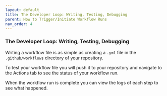 ```yaml
---
layout: default
title: The Developer Loop: Writing, Testing, Debugging
parent: How to Trigger/Initiate Workflow Runs
nav_order: 4
---
```


### The Developer Loop: Writing, Testing, Debugging

Writing a workflow file is as simple as creating a `.yml` file in the `.github/workflows` directory of your repository.

To test your workflow file you will push it to your repository and navigate to the Actions tab to see the status of your workflow run.

When the workflow run is complete you can view the logs of each step to see what happened.
